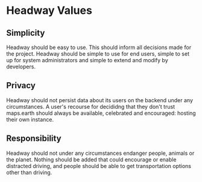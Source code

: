 # Headway Values

## Simplicity

Headway should be easy to use. This should inform all decisions made for the project. Headway should be simple to use for end users, simple to set up for system administrators and simple to extend and modify by developers.

## Privacy

Headway should not persist data about its users on the backend under any circumstances. A user's recourse for decididng that they don't trust maps.earth should always be available, celebrated and encouraged: hosting their own instance.

## Responsibility

Headway should not under any circumstances endanger people, animals or the planet. Nothing should be added that could encourage or enable distracted driving, and people should be able to get transportation options other than driving.
